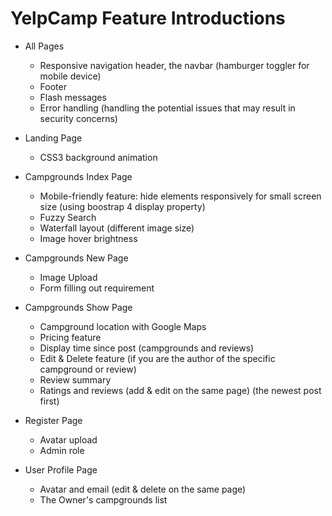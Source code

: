 # YelpCamp Feature Introductions

* All Pages
  * Responsive navigation header, the navbar (hamburger toggler for mobile device)
  * Footer
  * Flash messages
  * Error handling (handling the potential issues that may result in security concerns)
  
* Landing Page
  * CSS3 background animation
  
* Campgrounds Index Page
  * Mobile-friendly feature: hide elements responsively for small screen size (using boostrap 4 display property)
  * Fuzzy Search 
  * Waterfall layout (different image size)
  * Image hover brightness
  
* Campgrounds New Page
  * Image Upload
  * Form filling out requirement
  
* Campgrounds Show Page
  * Campground location with Google Maps
  * Pricing feature 
  * Display time since post (campgrounds and reviews) 
  * Edit & Delete feature (if you are the author of the specific campground or review)
  * Review summary
  * Ratings and reviews (add & edit on the same page) (the newest post first)
  
* Register Page  
  * Avatar upload
  * Admin role
  
* User Profile Page
  * Avatar and email (edit & delete on the same page)
  * The Owner's campgrounds list
